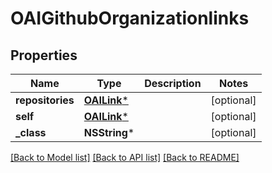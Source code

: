 # OAIGithubOrganizationlinks

## Properties
Name | Type | Description | Notes
------------ | ------------- | ------------- | -------------
**repositories** | [**OAILink***](OAILink.md) |  | [optional] 
**self** | [**OAILink***](OAILink.md) |  | [optional] 
**_class** | **NSString*** |  | [optional] 

[[Back to Model list]](../README.md#documentation-for-models) [[Back to API list]](../README.md#documentation-for-api-endpoints) [[Back to README]](../README.md)



